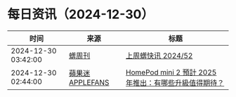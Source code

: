 ﻿# 每日资讯（2024-12-30）

|时间|来源|标题|
|---|---|---|
|2024-12-30 03:42:00|[蠎周刊](https://weekly.pychina.org/feeds/all.atom.xml)|[上周蠎快讯 2024/52](https://weekly.pychina.org/pyrecap/pyrw-2452.html)|
|2024-12-30 02:44:00|[蘋果迷 APPLEFANS](https://applefans.today/feed/)|[HomePod mini 2 預計 2025 年推出：有哪些升級值得期待？](https://applefans.today/2024-12-homepods-mini-2-rumors/)|
